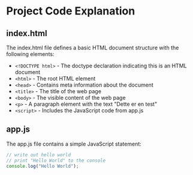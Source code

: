 # Project Code Explanation

## index.html

The index.html file defines a basic HTML document structure with the following elements:

- `<!DOCTYPE html>` - The doctype declaration indicating this is an HTML document
- `<html>` - The root HTML element  
- `<head>` - Contains meta information about the document
- `<title>` - The title of the web page
- `<body>` - The visible content of the web page
- `<p>` - A paragraph element with the text "Dette er en test" 
- `<script>` - Includes the JavaScript code from app.js

## app.js

The app.js file contains a simple JavaScript statement:

```js
// write out hello world
// print "Hello World" to the console
console.log("Hello World");
